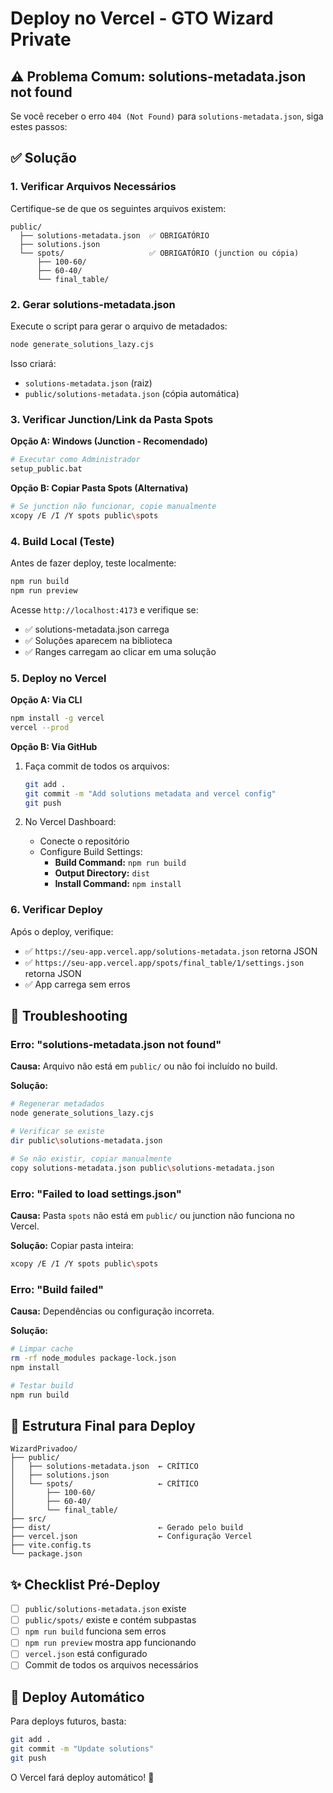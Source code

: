 # Deploy no Vercel - GTO Wizard Private

## ⚠️ Problema Comum: solutions-metadata.json not found

Se você receber o erro `404 (Not Found)` para `solutions-metadata.json`, siga estes passos:

## ✅ Solução

### 1. Verificar Arquivos Necessários

Certifique-se de que os seguintes arquivos existem:

```
public/
  ├── solutions-metadata.json  ✅ OBRIGATÓRIO
  ├── solutions.json
  └── spots/                   ✅ OBRIGATÓRIO (junction ou cópia)
      ├── 100-60/
      ├── 60-40/
      └── final_table/
```

### 2. Gerar solutions-metadata.json

Execute o script para gerar o arquivo de metadados:

```bash
node generate_solutions_lazy.cjs
```

Isso criará:
- `solutions-metadata.json` (raiz)
- `public/solutions-metadata.json` (cópia automática)

### 3. Verificar Junction/Link da Pasta Spots

**Opção A: Windows (Junction - Recomendado)**
```bash
# Executar como Administrador
setup_public.bat
```

**Opção B: Copiar Pasta Spots (Alternativa)**
```bash
# Se junction não funcionar, copie manualmente
xcopy /E /I /Y spots public\spots
```

### 4. Build Local (Teste)

Antes de fazer deploy, teste localmente:

```bash
npm run build
npm run preview
```

Acesse `http://localhost:4173` e verifique se:
- ✅ solutions-metadata.json carrega
- ✅ Soluções aparecem na biblioteca
- ✅ Ranges carregam ao clicar em uma solução

### 5. Deploy no Vercel

**Opção A: Via CLI**
```bash
npm install -g vercel
vercel --prod
```

**Opção B: Via GitHub**
1. Faça commit de todos os arquivos:
   ```bash
   git add .
   git commit -m "Add solutions metadata and vercel config"
   git push
   ```

2. No Vercel Dashboard:
   - Conecte o repositório
   - Configure Build Settings:
     - **Build Command:** `npm run build`
     - **Output Directory:** `dist`
     - **Install Command:** `npm install`

### 6. Verificar Deploy

Após o deploy, verifique:
- ✅ `https://seu-app.vercel.app/solutions-metadata.json` retorna JSON
- ✅ `https://seu-app.vercel.app/spots/final_table/1/settings.json` retorna JSON
- ✅ App carrega sem erros

## 🔧 Troubleshooting

### Erro: "solutions-metadata.json not found"

**Causa:** Arquivo não está em `public/` ou não foi incluído no build.

**Solução:**
```bash
# Regenerar metadados
node generate_solutions_lazy.cjs

# Verificar se existe
dir public\solutions-metadata.json

# Se não existir, copiar manualmente
copy solutions-metadata.json public\solutions-metadata.json
```

### Erro: "Failed to load settings.json"

**Causa:** Pasta `spots` não está em `public/` ou junction não funciona no Vercel.

**Solução:** Copiar pasta inteira:
```bash
xcopy /E /I /Y spots public\spots
```

### Erro: "Build failed"

**Causa:** Dependências ou configuração incorreta.

**Solução:**
```bash
# Limpar cache
rm -rf node_modules package-lock.json
npm install

# Testar build
npm run build
```

## 📁 Estrutura Final para Deploy

```
WizardPrivadoo/
├── public/
│   ├── solutions-metadata.json  ← CRÍTICO
│   ├── solutions.json
│   └── spots/                   ← CRÍTICO
│       ├── 100-60/
│       ├── 60-40/
│       └── final_table/
├── src/
├── dist/                        ← Gerado pelo build
├── vercel.json                  ← Configuração Vercel
├── vite.config.ts
└── package.json
```

## ✨ Checklist Pré-Deploy

- [ ] `public/solutions-metadata.json` existe
- [ ] `public/spots/` existe e contém subpastas
- [ ] `npm run build` funciona sem erros
- [ ] `npm run preview` mostra app funcionando
- [ ] `vercel.json` está configurado
- [ ] Commit de todos os arquivos necessários

## 🚀 Deploy Automático

Para deploys futuros, basta:
```bash
git add .
git commit -m "Update solutions"
git push
```

O Vercel fará deploy automático! 🎉
